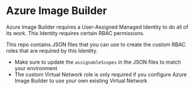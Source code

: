 # Azure Image Builder

Azure Image Builder requires a User-Assigned Managed Identity to do all of its work.  This Identity requires certain RBAC permissions.

This repo contains JSON files that you can use to create the custom RBAC roles that are required by this Identity.
- Make sure to update the `assignableScopes` in the JSON files to match your environment
- The custom Virtual Network role is only required if you configure Azure Image Builder to use your own existing Virtual Network
